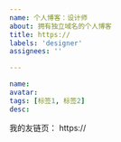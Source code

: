 ```yaml
---
name: 个人博客：设计师
about: 拥有独立域名的个人博客
title: https://
labels: 'designer'
assignees: ''

---
```

<!-- 个人博客：设计师 -->
```yaml
name:
avatar:
tags: [标签1, 标签2]
desc:
```

<!-- 请添加 xaoxuu.com 到您的友链中，然后在下方写上您的友链页面链接： -->

我的友链页： https://

<!-- 如果您使用 issue 作为友链源，请下方写上 issue 仓库链接。 -->



<!-- end -->
